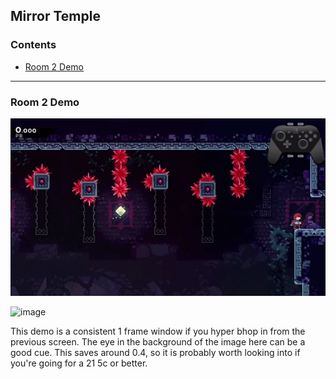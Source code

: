 ## Mirror Temple

### Contents
- [Room 2 Demo](#Room-2-Demo)

- - - -

### Room 2 Demo

![gif](https://github.com/Vapo41/C-Side-Guide/blob/main/images/5cr2demowebp.webp)

![image](https://cdn.discordapp.com/attachments/785077819771453461/1015978906102284428/5c2.png)

This demo is a consistent 1 frame window if you hyper bhop in from the previous screen. The eye in the background of the image here can be a good cue. This saves around 0.4, so it is probably worth looking into if you're going for a 21 5c or better.
